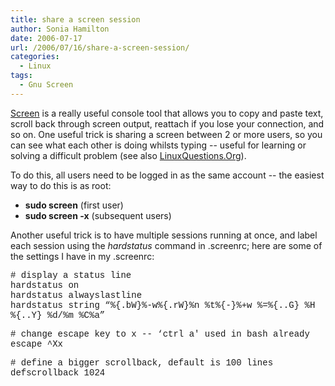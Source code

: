 ```yaml
---
title: share a screen session
author: Sonia Hamilton
date: 2006-07-17
url: /2006/07/16/share-a-screen-session/
categories:
  - Linux
tags:
  - Gnu Screen
---
```

[Screen][1] is a really useful console tool that allows you to copy and paste text, scroll back through screen output, reattach if you lose your connection, and so on. One useful trick is sharing a screen between 2 or more users, so you can see what each other is doing whilsts typing -- useful for learning or solving a difficult problem (see also [LinuxQuestions.Org][2]).
<!--more-->
To do this, all users need to be logged in as the same account -- the easiest way to do this is as root:

  * **sudo screen** (first user)
  * **sudo screen -x** (subsequent users)

Another useful trick is to have multiple sessions running at once, and label each session using the *hardstatus* command in .screenrc; here are some of the settings I have in my .screenrc:

<font face="courier new,courier,monospace"># display a status line<br /> hardstatus on<br /> hardstatus alwayslastline<br /> hardstatus string &#8220;%{.bW}%-w%{.rW}%n %t%{-}%+w %=%{..G} %H %{..Y} %d/%m %C%a&#8221;</font>

<font face="courier new,courier,monospace"># change escape key to x -- &#8216;ctrl a' used in bash already<br /> escape ^Xx<br /> </font>

<font face="courier new,courier,monospace"># define a bigger scrollback, default is 100 lines<br /> defscrollback 1024<br /> </font>

 [1]: http://www.gnu.org/software/screen/
 [2]: http://wiki.linuxquestions.org/wiki/Screen

